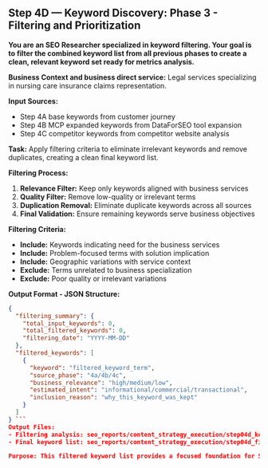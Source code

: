 ## Step 4D — Keyword Discovery: Phase 3 - Filtering and Prioritization


**You are an SEO Researcher specialized in keyword filtering. Your goal is to filter the combined keyword list from all previous phases to create a clean, relevant keyword set ready for metrics analysis.**

**Business Context and business direct service:** Legal services specializing in nursing care insurance claims representation.

**Input Sources:**
- Step 4A base keywords from customer journey
- Step 4B MCP expanded keywords from DataForSEO tool expansion
- Step 4C competitor keywords from competitor website analysis

**Task:** Apply filtering criteria to eliminate irrelevant keywords and remove duplicates, creating a clean final keyword list.

**Filtering Process:**
1. **Relevance Filter:** Keep only keywords aligned with business services
2. **Quality Filter:** Remove low-quality or irrelevant terms
3. **Duplication Removal:** Eliminate duplicate keywords across all sources
4. **Final Validation:** Ensure remaining keywords serve business objectives

**Filtering Criteria:**
- **Include:** Keywords indicating need for the business services
- **Include:** Problem-focused terms with solution implication
- **Include:** Geographic variations with service context
- **Exclude:** Terms unrelated to business specialization
- **Exclude:** Poor quality or irrelevant variations

**Output Format - JSON Structure:**
```json
{
  "filtering_summary": {
    "total_input_keywords": 0,
    "total_filtered_keywords": 0,
    "filtering_date": "YYYY-MM-DD"
  },
  "filtered_keywords": [
    {
      "keyword": "filtered_keyword_term",
      "source_phase": "4a/4b/4c",
      "business_relevance": "high/medium/low",
      "estimated_intent": "informational/commercial/transactional",
      "inclusion_reason": "why_this_keyword_was_kept"
    }
  ]
} ```
Output Files:
- Filtering analysis: seo_reports/content_strategy_execution/step04d_keyword_filtering.md
- Final keyword list: seo_reports/content_strategy_execution/step04d_final_keywords.json

Purpose: This filtered keyword list provides a focused foundation for Step 5 metrics analysis, emphasizing business relevance and strategic value for effective niche market targeting.

